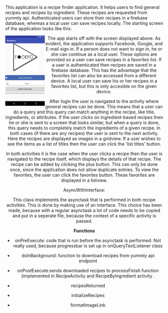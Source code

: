 This application is a recipe finder application. It helps users to find general recipes and recipes by ingredient. These recipes are requested from yummly api. Authenticated users can store their recipes in a firebase database, whereas a local user can save recipes locally. The starting screen of the application looks like this:
<div align="center">
        <img width="25%" height = "25%" align = "left" src="doc/download.png" alt="image" title="image"</img
</div>












The app starts off with the screen displayed above. As evident, the application supports Facebook, Google, and E-mail sign in. If a person does not want to sign in, he or she can continue as a local user. These options are provided so a user can save recipes in a favorites list. If a user is authenticated then recipes are saved in a firebase database. This has the advantage that the favorites list can also be accessed from a different device. A local user can save his or her recipes in a favorites list, but this is only accesible on the given device. 

After login the user is navigated to the activity where general recipes can be done. This means that a user can do a query and this query can match anything in the recipe, like title, ingredients, or attributes. If the user clicks on ingredient-based recipes then he or she is sent to a screen that looks similar, but when a query is done, this query needs to completely match the ingredients of a given recipe. In both cases (if there are any recipes) the user is sent to the next activity. Here the recipes are displayed as images in a gridview. If a user wishes to see the items as a list of titles then the user can click the 'list titles' button. 

In both activities it is the case when the user clicks a recipe then the user is navigated to the recipe itself, which displays the details of that recipe. The recipe can be added by clicking the plus button. This can only be done once, since the application does not allow duplicate entries. To view the favorites, the user can click the favorites button. These favorites are displayed in a listview. 

AsyncWithInterface:

This class implements the asynctask that is performed in both recipe activities. This is done by making use of an interface. This choice has been made, because with a regular asynctask a lot of code needs to be copied and put in a seperate file, because the context of a specific activity is passed. 

<b>Functions</b>

- onPreExecute: code that is run before the asynctask is performed. Not really used, because progressbar is set up in  onQueryTextListener class

- doInBackground: function to download recipes from yummly api endpoint
- onPostExecute:sends downloaded recipes to processFinish function (implemented in RecipeActivity and RecipeByIngredient activity . 
- recipesReturned
- initializeRecipes
- formatImageLink
